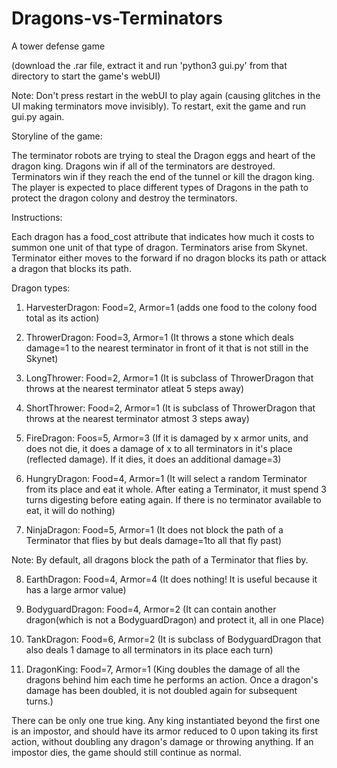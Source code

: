 # Dragons-vs-Terminators
A tower defense game

(download the .rar file, extract it and run 'python3 gui.py' from that directory to start the game's webUI)

Note: Don't press restart in the webUI to play again (causing glitches in the UI making terminators move invisibly).
To restart, exit the game and run gui.py again.

Storyline of the game:

The terminator robots are trying to steal the Dragon eggs and heart of the dragon king. 
Dragons win if all of the terminators are destroyed. 
Terminators win if they reach the end of the tunnel or kill the dragon king. 
The player is expected to place different types of Dragons in the path to protect the dragon colony and destroy the terminators.

Instructions:

Each dragon has a food_cost attribute that indicates how much it costs to summon one unit of that type of dragon.
Terminators arise from Skynet.
Terminator either moves to the forward if no dragon blocks its path or attack a dragon that blocks its path.

Dragon types:

1. HarvesterDragon: Food=2, Armor=1
(adds one food to the colony food total as its action)

2. ThrowerDragon: Food=3, Armor=1
(It throws a stone which deals damage=1 to the nearest terminator in front of it that is not still in the Skynet)

3. LongThrower: Food=2, Armor=1
(It is subclass of ThrowerDragon that throws at the nearest terminator atleat 5 steps away)

4. ShortThrower: Food=2, Armor=1
(It is subclass of ThrowerDragon that throws at the nearest terminator atmost 3 steps away)

5. FireDragon: Foos=5, Armor=3
(If it is damaged by x armor units, and does not die, it does a damage of x to all terminators in it's place (reflected damage). If it dies, it does an additional damage=3)

6. HungryDragon: Food=4, Armor=1
(It will select a random Terminator from its place and eat it whole. After eating a Terminator, it must spend 3 turns digesting before eating again. If there is no terminator available to eat, it will do nothing)

7. NinjaDragon: Food=5, Armor=1
(It does not block the path of a Terminator that flies by but deals damage=1to all that fly past)

Note: By default, all dragons block the path of a Terminator that flies by.

8. EarthDragon: Food=4, Armor=4
(It does nothing! It is useful because it has a large armor value)

9. BodyguardDragon: Food=4, Armor=2
(It can contain another dragon(which is not a BodyguardDragon) and protect it, all in one Place)

10. TankDragon: Food=6, Armor=2
(It is subclass of BodyguardDragon that also deals 1 damage to all terminators in its place each turn)

11. DragonKing: Food=7, Armor=1
(King doubles the damage of all the dragons behind him each time he performs an action. Once a dragon's damage has been doubled, it is not doubled again for subsequent turns.)

There can be only one true king. Any king instantiated beyond the first one is an impostor, and should have its armor reduced to 0 upon taking its first action, without doubling any dragon's damage or throwing anything. If an impostor dies, the game should still continue as normal.
